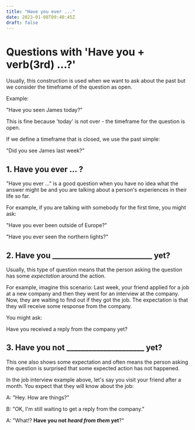 ```yaml
---
title: "Have you ever ..."
date: 2023-01-08T09:40:45Z
draft: false
---
```


# Questions with 'Have you + verb(3rd) ...?'
Usually, this construction is used when we want to ask about the past but we consider the timeframe of the question as open.

Example:

"Have you seen James today?"

This is fine because 'today' is not over - the timeframe for the question is open.

If we define a timeframe that is closed, we use the past simple:

"Did you see James last week?"


## 1. Have you ever ... ?
"Have you ever ..." is a good question when you have no idea what the answer might be and you are talking about a person's experiences in their life so far.

For example, if you are talking with somebody for the first time, you might ask:

"Have you ever been outside of Europe?"

"Have you ever seen the northern lights?"


## 2. Have you ___________________________ yet?
Usually, this type of question means that the person asking the question has some *expectation* around the action.

For example, imagine this scenario:
Last week, your friend applied for a job at a new company and then they went for an interview at the company.
Now, they are waiting to find out if they got the job.
The expectation is that they will receive some response from the company.

You might ask:

Have you received a reply from the company yet?

## 3. Have you not _____________________ yet?
This one also shows some expectation and often means the person asking the question is surprised that some expected action has not happened.

In the job interview example above, let's say you visit your friend after a month. You expect that they will know about the job:

A: "Hey. How are things?"

B: "OK, I'm still waiting to get a reply from the company."

A: "What!? **Have you not *heard from them* yet**?"
